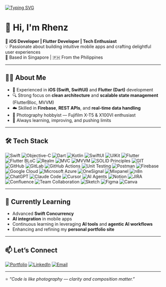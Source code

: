 [![Typing SVG](https://readme-typing-svg.herokuapp.com?font=Fira+Code&pause=1000&color=00C2FF&width=435&lines=Hi%2C+I'm+Rhenz!;iOS+Developer;Flutter+Developer;Tech+Enthusiast;Lifelong+Learner)](https://git.io/typing-svg)

# 👋 Hi, I'm Rhenz

🚀 **iOS Developer | Flutter Developer | Tech Enthusiast**  
💡 Passionate about building intuitive mobile apps and crafting delightful user experiences  
📍 Based in Singapore | 🇵🇭 From the Philippines  

---

## 🧑‍💻 About Me
- 💼 Experienced in **iOS (Swift, SwiftUI)** and **Flutter (Dart)** development
- 🔍 Strong focus on **clean architecture** and **scalable state management** (FlutterBloc, MVVM)
- ☁️ Skilled in **Firebase**, **REST APIs**, and **real-time data handling**
- 📸 Photography hobbyist — Fujifilm X-T5 & X100VI enthusiast  
- 🎯 Always learning, improving, and pushing limits

---

## 🛠 Tech Stack

![Swift](https://img.shields.io/badge/Swift-FA7343?style=for-the-badge&logo=swift&logoColor=white)
![Objective-C](https://img.shields.io/badge/Objective--C-438EFF?style=for-the-badge&logo=apple&logoColor=white)
![Dart](https://img.shields.io/badge/Dart-0175C2?style=for-the-badge&logo=dart&logoColor=white)
![Kotlin](https://img.shields.io/badge/Kotlin-7F52FF?style=for-the-badge&logo=kotlin&logoColor=white)
![SwiftUI](https://img.shields.io/badge/SwiftUI-0A84FF?style=for-the-badge&logo=swift&logoColor=white)
![UIKit](https://img.shields.io/badge/UIKit-2396F3?style=for-the-badge&logo=apple&logoColor=white)
![Flutter](https://img.shields.io/badge/Flutter-02569B?style=for-the-badge&logo=flutter&logoColor=white)
![Flutter BLoC](https://img.shields.io/badge/Flutter%20BLoC-0175C2?style=for-the-badge&logo=flutter&logoColor=white)
![Realm](https://img.shields.io/badge/Realm-39477F?style=for-the-badge&logo=realm&logoColor=white)
![MVC](https://img.shields.io/badge/MVC-4B8BBE?style=for-the-badge)
![MVVM](https://img.shields.io/badge/MVVM-2B579A?style=for-the-badge)
![SOLID Principles](https://img.shields.io/badge/SOLID%20Principles-000000?style=for-the-badge)
![GIT](https://img.shields.io/badge/GIT-F05032?style=for-the-badge&logo=git&logoColor=white)
![GitHub](https://img.shields.io/badge/GitHub-181717?style=for-the-badge&logo=github&logoColor=white)
![GitLab](https://img.shields.io/badge/GitLab-FC6D26?style=for-the-badge&logo=gitlab&logoColor=white)
![GitHub Actions](https://img.shields.io/badge/GitHub%20Actions-2088FF?style=for-the-badge&logo=github-actions&logoColor=white)
![Unit Testing](https://img.shields.io/badge/Unit%20Testing-6DB33F?style=for-the-badge&logo=pytest&logoColor=white)
![Postman](https://img.shields.io/badge/Postman-FF6C37?style=for-the-badge&logo=postman&logoColor=white)
![Firebase](https://img.shields.io/badge/Firebase-FFCA28?style=for-the-badge&logo=firebase&logoColor=black)
![Google Cloud](https://img.shields.io/badge/Google%20Cloud-4285F4?style=for-the-badge&logo=googlecloud&logoColor=white)
![Microsoft Azure](https://img.shields.io/badge/Azure-0078D4?style=for-the-badge&logo=microsoftazure&logoColor=white)
![OneSignal](https://img.shields.io/badge/OneSignal-FD3A4A?style=for-the-badge&logo=onesignal&logoColor=white)
![Mixpanel](https://img.shields.io/badge/Mixpanel-7856FF?style=for-the-badge&logo=mixpanel&logoColor=white)
![n8n](https://img.shields.io/badge/n8n-EA4C89?style=for-the-badge&logo=n8n&logoColor=white)
![ChatGPT](https://img.shields.io/badge/ChatGPT-74aa9c?style=for-the-badge&logo=openai&logoColor=white)
![Claude Code](https://img.shields.io/badge/Claude%20Code-121212?style=for-the-badge&logo=anthropic&logoColor=white)
![Cursor](https://img.shields.io/badge/Cursor-000000?style=for-the-badge&logo=cursor&logoColor=white)
![AI Agents](https://img.shields.io/badge/AI%20Agents-FFB13B?style=for-the-badge&logo=robotframework&logoColor=white)
![Notion](https://img.shields.io/badge/Notion-000000?style=for-the-badge&logo=notion&logoColor=white)
![JIRA](https://img.shields.io/badge/JIRA-0052CC?style=for-the-badge&logo=jira&logoColor=white)
![Confluence](https://img.shields.io/badge/Confluence-172B4D?style=for-the-badge&logo=confluence&logoColor=white)
![Team Collaboration](https://img.shields.io/badge/Team%20Collaboration-4285F4?style=for-the-badge&logo=googlemeet&logoColor=white)
![Sketch](https://img.shields.io/badge/Sketch-F7B500?style=for-the-badge&logo=sketch&logoColor=white)
![Figma](https://img.shields.io/badge/Figma-F24E1E?style=for-the-badge&logo=figma&logoColor=white)
![Canva](https://img.shields.io/badge/Canva-00C4CC?style=for-the-badge&logo=canva&logoColor=white)

---

## 🌱 Currently Learning
- Advanced **Swift Concurrency**
- **AI integration** in mobile apps
- Continuous learning in leveraging **AI tools** and **agentic AI workflows**
- Enhancing and refining my **personal portfolio site**

---

## 📫 Let’s Connect
[![Portfolio](https://img.shields.io/badge/Portfolio-000?style=for-the-badge&logo=About.me&logoColor=white)](https://rhenz.github.io)
[![LinkedIn](https://img.shields.io/badge/LinkedIn-0A66C2?style=for-the-badge&logo=linkedin&logoColor=white)](https://linkedin.com/in/YOUR-LINKEDIN)
[![Email](https://img.shields.io/badge/Email-D14836?style=for-the-badge&logo=gmail&logoColor=white)](mailto:lawrence.c.salvador@gmail.com)

---

⭐ _“Code is like photography — clarity and composition matter.”_
